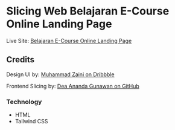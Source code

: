 # Slicing Web Belajaran E-Course Online Landing Page

Live Site: [Belajaran E-Course Online Landing Page](slicing-belajaran.netlify.app)

## Credits

Design UI by: [Muhammad Zaini on Dribbble](https://dribbble.com/shots/18776056-Belajaran-E-Course-Landing-Page)

Frontend Slicing by: [Dea Ananda Gunawan on GitHub](https://github.com/peperoxyz)

### Technology

- HTML
- Tailwind CSS
